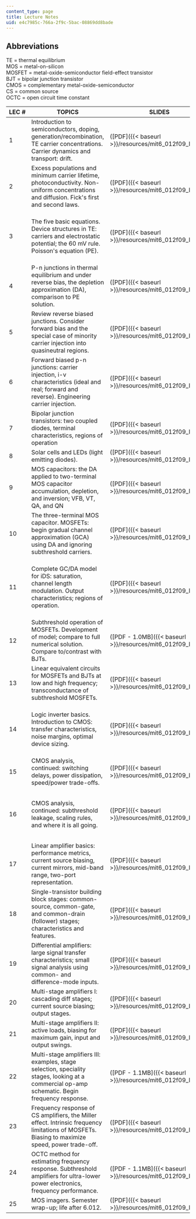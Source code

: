 ```yaml
---
content_type: page
title: Lecture Notes
uid: e4c7985c-766a-2f9c-5bac-08869dd8bade
---
```


Abbreviations
-------------

TE = thermal equilibrium  
MOS = metal-on-silicon  
MOSFET = metal-oxide-semiconductor field-effect transistor  
BJT = bipolar junction transistor  
CMOS = complementary metal-oxide-semiconductor  
CS = common source  
OCTC = open circuit time constant

| LEC # | TOPICS | SLIDES | ADDITIONAL NOTES |
| --- | --- | --- | --- |
| 1 | Introduction to semiconductors, doping, generation/recombination, TE carrier concentrations. Carrier dynamics and transport: drift. | ([PDF]({{< baseurl >}}/resources/mit6_012f09_lec01)) | &nbsp; |
| 2 | Excess populations and minimum carrier lifetime, photoconductivity. Non-uniform concentrations and diffusion. Fick's first and second laws. | ([PDF]({{< baseurl >}}/resources/mit6_012f09_lec02)) | &nbsp; |
| 3 | The five basic equations. Device structures in TE: carriers and electrostatic potential; the 60 mV rule. Poisson's equation (PE). | ([PDF]({{< baseurl >}}/resources/mit6_012f09_lec03)) |  {{< br >}}{{< br >}} Solving the five equations ([PDF]({{< baseurl >}}/resources/mit6_012f09_lec03_five_eqn)) {{< br >}}{{< br >}} Photoconductors ([PDF]({{< baseurl >}}/resources/mit6_012f09_lec03_photo)) {{< br >}}{{< br >}}  |
| 4 | P-n junctions in thermal equilibrium and under reverse bias, the depletion approximation (DA), comparison to PE solution. | ([PDF]({{< baseurl >}}/resources/mit6_012f09_lec04)) | &nbsp; |
| 5 | Review reverse biased junctions. Consider forward bias and the special case of minority carrier injection into quasineutral regions. | ([PDF]({{< baseurl >}}/resources/mit6_012f09_lec05)) | &nbsp; |
| 6 | Forward biased p-n junctions: carrier injection, i-v characteristics (ideal and real; forward and reverse). Engineering carrier injection. | ([PDF]({{< baseurl >}}/resources/mit6_012f09_lec06)) | &nbsp; |
| 7 | Bipolar junction transistors: two coupled diodes, terminal characteristics, regions of operation | ([PDF]({{< baseurl >}}/resources/mit6_012f09_lec07)) | &nbsp; |
| 8 | Solar cells and LEDs (light emitting diodes). | ([PDF]({{< baseurl >}}/resources/mit6_012f09_lec08)) | &nbsp; |
| 9 | MOS capacitors: the DA applied to two-terminal MOS capacitor accumulation, depletion, and inversion; VFB, VT, QA, and QN | ([PDF]({{< baseurl >}}/resources/mit6_012f09_lec09)) | &nbsp; |
| 10 | The three-terminal MOS capacitor. MOSFETs: begin gradual channel approximation (GCA) using DA and ignoring subthreshold carriers. | ([PDF]({{< baseurl >}}/resources/mit6_012f09_lec10)) | CCD Nobel Prize slides ([PDF]({{< baseurl >}}/resources/mit6_012f09_lec10_ccd)) |
| 11 | Complete GC/DA model for iDS: saturation, channel length modulation. Output characteristics; regions of operation. | ([PDF]({{< baseurl >}}/resources/mit6_012f09_lec11)) |  {{< br >}}{{< br >}} Drain current model ([PDF]({{< baseurl >}}/resources/mit6_012f09_lec11_drain)) {{< br >}}{{< br >}} Gradual channel approximation for MOSFETs ([PDF]({{< baseurl >}}/resources/mit6_012f09_lec11_gradual)) {{< br >}}{{< br >}}  |
| 12 | Subthreshold operation of MOSFETs. Development of model; compare to full numerical solution. Compare to/contrast with BJTs. | ([PDF - 1.0MB]({{< baseurl >}}/resources/mit6_012f09_lec12)) | Sub-threshold modeling notes ([PDF - 1.1MB]({{< baseurl >}}/resources/mit6_012f09_lec12_sub)) |
| 13 | Linear equivalent circuits for MOSFETs and BJTs at low and high frequency; transconductance of subthreshold MOSFETs. | ([PDF]({{< baseurl >}}/resources/mit6_012f09_lec13)) | &nbsp; |
| 14 | Logic inverter basics. Introduction to CMOS: transfer characteristics, noise margins, optimal device sizing. | ([PDF]({{< baseurl >}}/resources/mit6_012f09_lec14)) |  {{< br >}}{{< br >}} Inverter analysis and design ([PDF]({{< baseurl >}}/resources/mit6_012f09_lec14_inverter)) {{< br >}}{{< br >}} Analysis of inverter switching delays ([PDF]({{< baseurl >}}/resources/mit6_012f09_lec14_delays)) {{< br >}}{{< br >}}  |
| 15 | CMOS analysis, continued: switching delays, power dissipation, speed/power trade-offs. | ([PDF]({{< baseurl >}}/resources/mit6_012f09_lec15)) | Analysis of CMOS gate delay and power ([PDF]({{< baseurl >}}/resources/mit6_012f09_lec15_cmos)) |
| 16 | CMOS analysis, continued: subthreshold leakage, scaling rules, and where it is all going. | ([PDF]({{< baseurl >}}/resources/mit6_012f09_lec16)) |  {{< br >}}{{< br >}} CMOS scaling and power dissipation ([PDF]({{< baseurl >}}/resources/mit6_012f09_lec16_scaling)) {{< br >}}{{< br >}} CMOS scaling: comparing 1970 and 2000 ([PDF]({{< baseurl >}}/resources/mit6_012f09_lec16_compare)) {{< br >}}{{< br >}}  |
| 17 | Linear amplifier basics: performance metrics, current source biasing, current mirrors, mid-band range, two-port representation. | ([PDF]({{< baseurl >}}/resources/mit6_012f09_lec17)) | &nbsp; |
| 18 | Single-transistor building block stages: common-source, common-gate, and common-drain (follower) stages; characteristics and features. | ([PDF]({{< baseurl >}}/resources/mit6_012f09_lec18)) | &nbsp; |
| 19 | Differential amplifiers: large signal transfer characteristics; small signal analysis using common- and difference-mode inputs. | ([PDF]({{< baseurl >}}/resources/mit6_012f09_lec19)) | &nbsp; |
| 20 | Multi-stage amplifiers I: cascading diff stages; current source biasing; output stages. | ([PDF]({{< baseurl >}}/resources/mit6_012f09_lec20)) | Active loads: current mirror load, Lee load ([PDF]({{< baseurl >}}/resources/mit6_012f09_lec20_loads)) |
| 21 | Multi-stage amplifiers II: active loads, biasing for maximum gain, input and output swings. | ([PDF]({{< baseurl >}}/resources/mit6_012f09_lec21)) | The marvelous cascode ([PDF]({{< baseurl >}}/resources/mit6_012f09_lec21_cascode)) |
| 22 | Multi-stage amplifiers III: examples, stage selection, speciality stages, looking at a commercial op-amp schematic. Begin frequency response. | ([PDF - 1.1MB]({{< baseurl >}}/resources/mit6_012f09_lec22)) | &nbsp; |
| 23 | Frequency response of CS amplifiers, the Miller effect. Intrinsic frequency limitations of MOSFETs. Biasing to maximize speed, power trade-off. | ([PDF]({{< baseurl >}}/resources/mit6_012f09_lec23)) | &nbsp; |
| 24 | OCTC method for estimating frequency response. Subthreshold amplifiers for ultra-lower power electronics, frequency performance. | ([PDF - 1.1MB]({{< baseurl >}}/resources/mit6_012f09_lec24)) | &nbsp; |
| 25 | MOS imagers. Semester wrap-up; life after 6.012. | ([PDF]({{< baseurl >}}/resources/mit6_012f09_lec25)) |